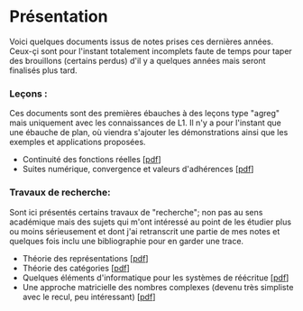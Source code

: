 # Présentation
Voici quelques documents issus de notes prises ces dernières années. Ceux-çi sont pour l'instant totalement incomplets faute de temps pour taper des brouillons (certains perdus) d'il y a quelques années mais seront finalisés plus tard.


### Leçons :
Ces documents sont des premières ébauches à des leçons type "agreg" mais uniquement avec les connaissances de L1. Il n'y a pour l'instant que une ébauche de plan, où viendra s'ajouter les démonstrations ainsi que les exemples et applications proposées.


- Continuité des fonctions réelles  [[pdf](continuite.pdf)]
- Suites numérique, convergence et valeurs d'adhérences  [[pdf](suitesnum.pdf)]

### Travaux de recherche:
Sont ici présentés certains travaux de "recherche"; non pas au sens académique mais des sujets qui m'ont intéressé au point de les étudier plus ou moins sérieusement et dont j'ai retranscrit une partie de mes notes et quelques fois inclu une bibliographie pour en garder une trace.


- Théorie des représentations [[pdf](representations.pdf)]
- Théorie des catégories [[pdf](categories.pdf)]  
- Quelques éléments d'informatique pour les systèmes de réécritue [[pdf](intro-info.pdf)]
- Une approche matricielle des nombres complexes (devenu très simpliste avec le recul, peu intéressant) [[pdf](matrice_complexe.pdf)]
